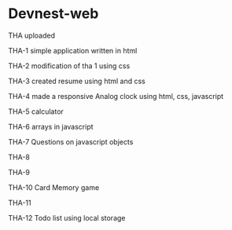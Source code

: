# Devnest-web

THA uploaded

THA-1 simple application written in html

THA-2 modification of tha 1 using css

THA-3 created resume using html and css

THA-4 made a responsive Analog clock using html, css, javascript

THA-5 calculator

THA-6  arrays in javascript

THA-7 Questions on javascript objects

THA-8 

THA-9

THA-10  Card Memory game

THA-11

THA-12 Todo list using local storage
